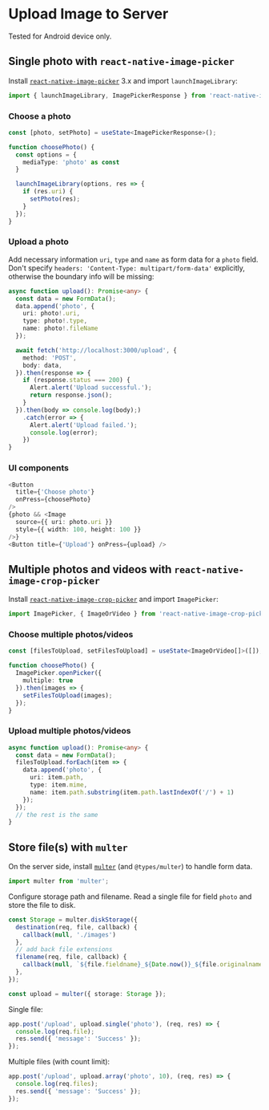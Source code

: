 # Upload Image to Server

Tested for Android device only.

## Single photo with `react-native-image-picker`

Install [`react-native-image-picker`](https://www.npmjs.com/package/react-native-image-picker) 3.x and import `launchImageLibrary`:

```typescript
import { launchImageLibrary, ImagePickerResponse } from 'react-native-image-picker';
```

### Choose a photo

```typescript
const [photo, setPhoto] = useState<ImagePickerResponse>();

function choosePhoto() {
  const options = {
    mediaType: 'photo' as const
  }

  launchImageLibrary(options, res => {
    if (res.uri) {
      setPhoto(res);
    }
  });
}
```

### Upload a photo

Add necessary information `uri`, `type` and `name` as form data for a `photo` field. Don't specify `headers: 'Content-Type: multipart/form-data'` explicitly, otherwise the boundary info will be missing:

```typescript
async function upload(): Promise<any> {
  const data = new FormData();
  data.append('photo', {
    uri: photo!.uri,
    type: photo!.type,
    name: photo!.fileName
  });

  await fetch('http://localhost:3000/upload', {
    method: 'POST',
    body: data,
  }).then(response => {
    if (response.status === 200) {
      Alert.alert('Upload successful.');
      return response.json();
    }
  }).then(body => console.log(body);)
    .catch(error => {
      Alert.alert('Upload failed.');
      console.log(error);
    })
}
```

### UI components

```typescript
<Button
  title={'Choose photo'}
  onPress={choosePhoto}
/>
{photo && <Image
  source={{ uri: photo.uri }}
  style={{ width: 100, height: 100 }}
/>}
<Button title={'Upload'} onPress={upload} />
```

## Multiple photos and videos with `react-native-image-crop-picker`

Install [`react-native-image-crop-picker`](https://www.npmjs.com/package/react-native-image-picker) and import `ImagePicker`:

```typescript
import ImagePicker, { ImageOrVideo } from 'react-native-image-crop-picker';
```

### Choose multiple photos/videos

```typescript
const [filesToUpload, setFilesToUpload] = useState<ImageOrVideo[]>([]);

function choosePhoto() {
  ImagePicker.openPicker({
    multiple: true
  }).then(images => {
    setFilesToUpload(images);
  });
}
```

### Upload multiple photos/videos

```typescript
async function upload(): Promise<any> {
  const data = new FormData();
  filesToUpload.forEach(item => {
    data.append('photo', {
      uri: item.path,
      type: item.mime,
      name: item.path.substring(item.path.lastIndexOf('/') + 1)
    });
  });
  // the rest is the same
}  
```

## Store file(s) with `multer`

On the server side, install [`multer`](https://www.npmjs.com/package/multer) (and `@types/multer`) to handle form data.

```typescript
import multer from 'multer';
```

Configure storage path and filename. Read a single file for field `photo` and store the file to disk.

```typescript
const Storage = multer.diskStorage({
  destination(req, file, callback) {
    callback(null, './images')
  },
  // add back file extensions
  filename(req, file, callback) {
    callback(null, `${file.fieldname}_${Date.now()}_${file.originalname}`)
  },
});

const upload = multer({ storage: Storage });
```

Single file:

```typescript
app.post('/upload', upload.single('photo'), (req, res) => {
  console.log(req.file);
  res.send({ 'message': 'Success' });
});
```

Multiple files (with count limit):

```typescript
app.post('/upload', upload.array('photo', 10), (req, res) => {
  console.log(req.files);
  res.send({ 'message': 'Success' });
});
```
